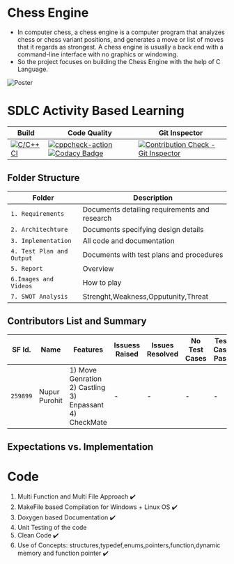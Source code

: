 # Chess Engine

* In computer chess, a chess engine is a computer program that analyzes chess or chess variant positions, and generates a move or list of moves that it regards as strongest. A chess engine is usually a back end with a command-line interface with no graphics or windowing.
* So the project focuses on building the Chess Engine with the help of C Language.



![Poster](https://github.com/nuPURohit/LTTS_MiniProject_StepIn/blob/main/6_ImagesAndVideos/1200px-AAA_SVG_Chessboard_and_chess_pieces_02.svg.png)


# SDLC Activity Based Learning
Build | Code Quality | Git Inspector
---------|--------------|-----------
[![C/C++ CI](https://github.com/nuPURohit/LTTS_MiniProject_StepIn/actions/workflows/c-cpp.yml/badge.svg)](https://github.com/nuPURohit/LTTS_MiniProject_StepIn/actions/workflows/c-cpp.yml)|[![cppcheck-action](https://github.com/nuPURohit/LTTS_MiniProject_StepIn/actions/workflows/cppcheck.yml/badge.svg)](https://github.com/nuPURohit/LTTS_MiniProject_StepIn/actions/workflows/cppcheck.yml) [![Codacy Badge](https://app.codacy.com/project/badge/Grade/8a3ac388f05342c88c2e8bde4a2931fe)](https://www.codacy.com/gh/nuPURohit/LTTS_MiniProject_StepIn/dashboard?utm_source=github.com&amp;utm_medium=referral&amp;utm_content=nuPURohit/LTTS_MiniProject_StepIn&amp;utm_campaign=Badge_Grade) | [![Contribution Check - Git Inspector](https://github.com/nuPURohit/LTTS_MiniProject_StepIn/actions/workflows/git-inspector.yml/badge.svg)](https://github.com/nuPURohit/LTTS_MiniProject_StepIn/actions/workflows/git-inspector.yml) 


## Folder Structure
Folder             | Description
-------------------| -----------------------------------------
`1. Requirements`   | Documents detailing requirements and research
`2. Architechture`         | Documents specifying design details
`3. Implementation` | All code and documentation
`4. Test Plan and Output`      | Documents with test plans and procedures
`5. Report` | Overview 
`6.Images and Videos` | How to play
`7. SWOT Analysis` | Strenght,Weakness,Opputunity,Threat

## Contributors List and Summary

SF Id. |  Name   |    Features    | Issuess Raised |Issues Resolved|No Test Cases|Test Case Pass
-------|---------|----------------|----------------|---------------|-------------|--------------
`259899` | Nupur Purohit  | 1) Move Genration 2) Castling 3) Enpassant 4) CheckMate|-|-|- |-     
   

## Expectations vs. Implementation
# Code
1. Multi Function and Multi File Approach :heavy_check_mark:
2. MakeFile based Compilation for Windows + Linux OS :heavy_check_mark:
3. Doxygen based Documentation :heavy_check_mark:
4. Unit Testing of the code 
5. Clean Code :heavy_check_mark:
6. Use of Concepts: structures,typedef,enums,pointers,function,dynamic memory and function pointer :heavy_check_mark:



